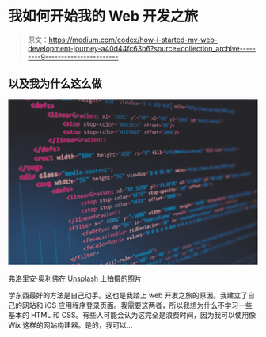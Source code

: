 # 我如何开始我的 Web 开发之旅

> 原文：<https://medium.com/codex/how-i-started-my-web-development-journey-a40d44fc63b6?source=collection_archive---------9----------------------->

## 以及我为什么这么做

![](img/e8448a586701033494daee727bdf360d.png)

弗洛里安·奥利佛在 [Unsplash](https://unsplash.com?utm_source=medium&utm_medium=referral) 上拍摄的照片

学东西最好的方法是自己动手。这也是我踏上 web 开发之旅的原因。我建立了自己的网站和 iOS 应用程序登录页面。我需要这两者，所以我想为什么不学习一些基本的 HTML 和 CSS。有些人可能会认为这完全是浪费时间，因为我可以使用像 Wix 这样的网站构建器。是的，我可以…